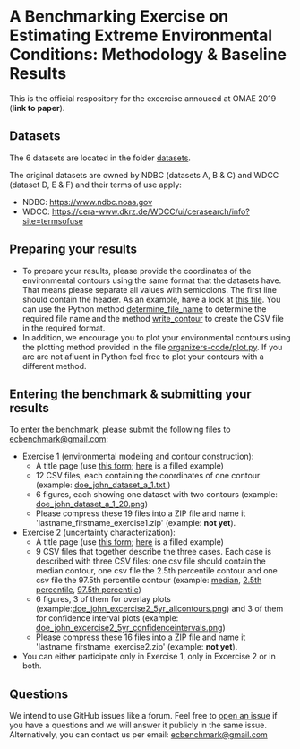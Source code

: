 # A Benchmarking Exercise on Estimating Extreme Environmental Conditions: Methodology & Baseline Results
This is the official respository for the excercise annouced at OMAE 2019 (**link to paper**).
## Datasets
The 6 datasets are located in the folder [datasets](https://github.com/ec-benchmark-organizers/ec-benchmark/tree/master/datasets).

The original datasets are owned by NDBC (datasets A, B & C) and WDCC (dataset D, E & F) and their terms of use apply:
* NDBC: https://www.ndbc.noaa.gov
* WDCC: https://cera-www.dkrz.de/WDCC/ui/cerasearch/info?site=termsofuse
## Preparing your results
* To prepare your results, please provide the coordinates of the environmental contours using the same format that the datasets have. That means please separate all values with semicolons. The first line should contain the header. As an example, have a look at [this file](https://github.com/ec-benchmark-organizers/ec-benchmark/blob/master/organizers-code/contour_coordinates/doe_john_dataset_a_1.txt). You can use the Python method [determine_file_name](https://github.com/ec-benchmark-organizers/ec-benchmark/blob/master/organizers-code/read_write.py#L47) to determine the required file name and the method [write_contour](https://github.com/ec-benchmark-organizers/ec-benchmark/blob/master/organizers-code/read_write.py#L104) to create the CSV file in the required format.
* In addition, we encourage you to plot your environmental contours using the plotting method provided in the file [organizers-code/plot.py](https://github.com/ec-benchmark-organizers/ec-benchmark/blob/master/organizers-code/plot.py). If you are are not afluent in Python feel free to plot your contours with a different method.
## Entering the benchmark & submitting your results
To enter the benchmark, please submit the following files to <ecbenchmark@gmail.com>:
* Exercise 1 (environmental modeling and contour construction):
  * A title page (use [this form](https://github.com/ec-benchmark-organizers/ec-benchmark/blob/master/EC_Benchmark_Exercise1.pdf); [here](https://github.com/ec-benchmark-organizers/ec-benchmark/blob/master/EC_Benchmark_Exercise1_Example.pdf) is a filled example)
  * 12 CSV files, each containing the coordinates of one contour (example: [doe_john_dataset_a_1.txt
](https://github.com/ec-benchmark-organizers/ec-benchmark/blob/master/organizers-code/contour_coordinates/doe_john_dataset_a_1.txt))
  * 6 figures, each showing one dataset with two contours (example: [doe_john_dataset_a_1_20.png](https://github.com/ec-benchmark-organizers/ec-benchmark/blob/master/organizers-code/figures/doe_john_dataset_a_1_20.png))
  * Please compress these 19 files into a ZIP file and name it 'lastname_firstname_exercise1.zip' (example: **not yet**).
* Exercise 2 (uncertainty characterization):
  * A title page (use [this form](https://github.com/ec-benchmark-organizers/ec-benchmark/blob/master/EC_Benchmark_Exercise2.pdf); [here](https://github.com/ec-benchmark-organizers/ec-benchmark/blob/master/EC_Benchmark_Exercise2_Example.pdf) is a filled example)
  * 9 CSV files that together describe the three cases. Each case is described with three CSV files: one csv file should contain the median contour, one csv file the 2.5th percentile contour and one csv file the 97.5th percentile contour (example: [median](https://github.com/ec-benchmark-organizers/ec-benchmark/blob/master/organizers-code/contour_coordinates/doe_john_years_1_median.txt), [2.5th percentile](https://github.com/ec-benchmark-organizers/ec-benchmark/blob/master/organizers-code/contour_coordinates/doe_john_years_1_bottom.txt), [97.5th percentile](https://github.com/ec-benchmark-organizers/ec-benchmark/blob/master/organizers-code/contour_coordinates/doe_john_years_1_upper.txt))
  * 6 figures, 3 of them for overlay plots (example:[doe_john_excercise2_5yr_allcontours.png](https://github.com/ec-benchmark-organizers/ec-benchmark/blob/master/organizers-code/figures/doe_john_excercise2_5yr_allcontours.png)) and 3 of them for confidence interval plots (example: [doe_john_excercise2_5yr_confidenceintervals.png](https://github.com/ec-benchmark-organizers/ec-benchmark/blob/master/organizers-code/figures/doe_john_excercise2_5yr_confidenceintervals.png))
  * Please compress these 16 files into a ZIP file and name it 'lastname_firstname_exercise2.zip' (example: **not yet**).
* You can either participate only in Exercise 1, only in Excercise 2 or in both.
## Questions
We intend to use GitHub issues like a forum. Feel free to [open an issue](https://github.com/ec-benchmark-organizers/ec-benchmark/issues/new) if you have a questions and we will answer it publicly in the same issue. Alternatively, you can contact us per email: <ecbenchmark@gmail.com>
